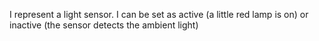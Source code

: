 I represent a light sensor. I can be set as active (a little red lamp is on) or inactive (the sensor detects the ambient light)